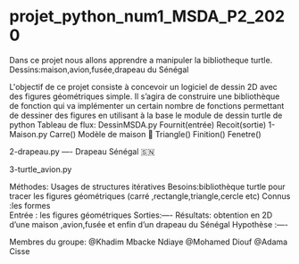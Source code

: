 # projet_python_num1_MSDA_P2_2020
Dans ce projet nous allons apprendre a manipuler la  bibliotheque turtle.
Dessins:maison,avion,fusée,drapeau du Sénégal 

L'objectif de ce projet consiste à concevoir un logiciel de dessin 2D avec des figures géométriques
simple. Il s’agira de construire une bibliothèque de fonction qui va implémenter un certain nombre de 
fonctions permettant de dessiner des figures en utilisant à la base le module de dessin turtle de python
Tableau de flux:
DessinMSDA.py     Fournit(entrée)           Recoit(sortie)
1-Maison.py        Carre()                     Modèle de maison 🏡 
                  Triangle()
                  Finition()
                  Fenetre()

2-drapeau.py          —-                       Drapeau Sénégal 🇸🇳 

3-turtle_avion.py     










Méthodes: Usages de structures itératives
Besoins:bibliothèque turtle pour tracer les figures géométriques (carré ,rectangle,triangle,cercle etc)
Connus :les formes  
Entrée : les figures géométriques 
Sorties:—-
Résultats: obtention en 2D d’une maison ,avion,fusée et enfin d’un drapeau du Sénégal
Hypothèse :—-



Membres du groupe:
@Khadim Mbacke Ndiaye 
@Mohamed Diouf
@Adama Cisse
